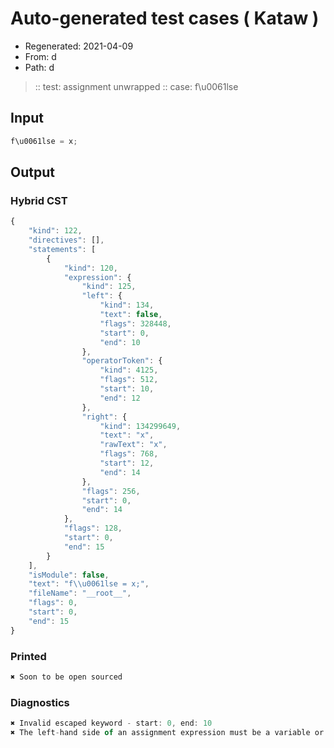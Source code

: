 # Auto-generated test cases ( Kataw )
- Regenerated: 2021-04-09
- From: d
- Path: d
> :: test: assignment unwrapped
> :: case: f\u0061lse
## Input

`````js
f\u0061lse = x;
`````

## Output

### Hybrid CST

```javascript
{
    "kind": 122,
    "directives": [],
    "statements": [
        {
            "kind": 120,
            "expression": {
                "kind": 125,
                "left": {
                    "kind": 134,
                    "text": false,
                    "flags": 328448,
                    "start": 0,
                    "end": 10
                },
                "operatorToken": {
                    "kind": 4125,
                    "flags": 512,
                    "start": 10,
                    "end": 12
                },
                "right": {
                    "kind": 134299649,
                    "text": "x",
                    "rawText": "x",
                    "flags": 768,
                    "start": 12,
                    "end": 14
                },
                "flags": 256,
                "start": 0,
                "end": 14
            },
            "flags": 128,
            "start": 0,
            "end": 15
        }
    ],
    "isModule": false,
    "text": "f\\u0061lse = x;",
    "fileName": "__root__",
    "flags": 0,
    "start": 0,
    "end": 15
}
```

### Printed

```javascript
✖ Soon to be open sourced
```

### Diagnostics

```javascript
✖ Invalid escaped keyword - start: 0, end: 10
✖ The left-hand side of an assignment expression must be a variable or a property access - start: 10, end: 12

```

